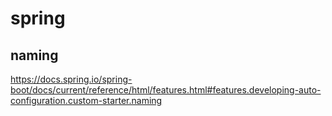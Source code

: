 # spring

## naming
https://docs.spring.io/spring-boot/docs/current/reference/html/features.html#features.developing-auto-configuration.custom-starter.naming
